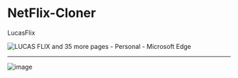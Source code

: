 # NetFlix-Cloner
 LucasFlix

![LUCAS FLIX and 35 more pages - Personal - Microsoft Edge](https://github.com/lucasdefreitasroberto/NetFlix-Cloner/assets/68399974/ac492ca3-9108-4c58-bf07-1cbefc394d7b)
<hr>

![image](https://github.com/lucasdefreitasroberto/NetFlix-Cloner/assets/68399974/808edc02-7da4-4685-9f0b-a51b21dc3424)

